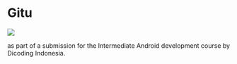 # Gitu
![](https://github.com/Alstonargodi/Gitu/blob/main/Gitubanner.png)

as part of a submission for the Intermediate Android development course by Dicoding Indonesia.

